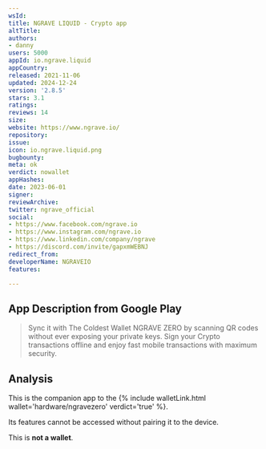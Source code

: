 ```yaml
---
wsId: 
title: NGRAVE LIQUID - Crypto app
altTitle: 
authors:
- danny
users: 5000
appId: io.ngrave.liquid
appCountry: 
released: 2021-11-06
updated: 2024-12-24
version: '2.8.5'
stars: 3.1
ratings: 
reviews: 14
size: 
website: https://www.ngrave.io/
repository: 
issue: 
icon: io.ngrave.liquid.png
bugbounty: 
meta: ok
verdict: nowallet
appHashes: 
date: 2023-06-01
signer: 
reviewArchive: 
twitter: ngrave_official
social:
- https://www.facebook.com/ngrave.io
- https://www.instagram.com/ngrave.io
- https://www.linkedin.com/company/ngrave
- https://discord.com/invite/gapxmWEBNJ
redirect_from: 
developerName: NGRAVEIO
features: 

---
```


## App Description from Google Play 

> Sync it with The Coldest Wallet NGRAVE ZERO by scanning QR codes without ever exposing your private keys. Sign your Crypto transactions offline and enjoy fast mobile transactions with maximum security.

## Analysis 

This is the companion app to the {% include walletLink.html wallet='hardware/ngravezero' verdict='true' %}. 

Its features cannot be accessed without pairing it to the device.

This is **not a wallet**.